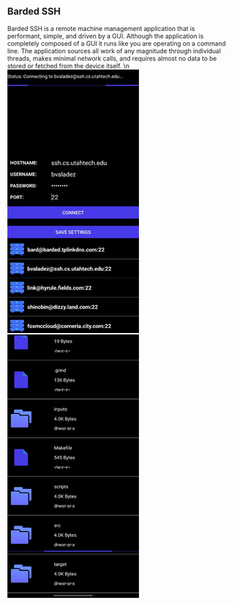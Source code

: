 ## Barded SSH
Barded SSH is a remote machine management application that is performant, simple,
and driven by a GUI. Although the application is completely composed of a GUI it runs like you
are operating on a command line. The application sources all work of any magnitude through
individual threads, makes minimal network calls, and requires almost no data to be stored or
fetched from the device itself.
\n
<img src="https://github.com/Bvaladez/BardedSSH/blob/main/images/HomePageLoadApp.jpg"  width="300" height="600">
<img src="https://github.com/Bvaladez/BardedSSH/blob/main/images/BeforeCDCommand.jpg"  width="300" height="600">
